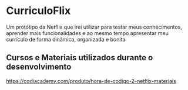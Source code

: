 # CurriculoFlix
Um protótipo da Netflix que irei utilizar para testar meus conhecimentos, aprender mais funcionalidades e ao mesmo tempo apresentar meu currículo de forma dinâmica, organizada e bonita



## Cursos e Materiais utilizados durante o desenvolvimento 
https://codiacademy.com/produto/hora-de-codigo-2-netflix-materiais
